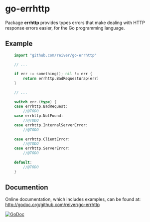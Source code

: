 # go-errhttp

Package **errhttp** provides types errors that make dealing with HTTP response errors easier, for the Go programming language.


## Example
```go
	import "github.com/reiver/go-errhttp"
	
	// ...
	
	if err := something(); nil != err {
		return errhttp.BadRequestWrap(err)
	}
	
	// ...
	
	switch err.(type) {
	case errhttp.BadRequest:
		//@TODO
	case errhttp.NotFound:
		//@TODO
	case errhttp.InternalServerError:
		//@TODO
	
	case errhttp.ClientError:
		//@TODO
	case errhttp.ServerError:
		//@TODO
	
	default:
		//@TODO
	}
```

## Documention

Online documentation, which includes examples, can be found at: http://godoc.org/github.com/reiver/go-errhttp

[![GoDoc](https://godoc.org/github.com/reiver/go-errhttp?status.svg)](https://godoc.org/github.com/reiver/go-errhttp)
